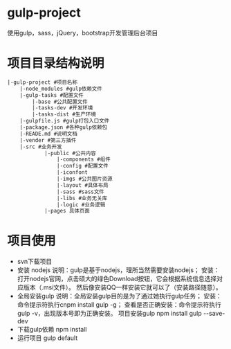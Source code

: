 # gulp-project
使用gulp，sass，jQuery，bootstrap开发管理后台项目

# 项目目录结构说明
``` html
|-gulp-project #项目名称
    |-node_modules #gulp依赖文件
    |-gulp-tasks #配置文件
        |-base #公共配置文件
        |-tasks-dev #开发环境
        |-tasks-dist #生产环境
    |-gulpfile.js #gulp打包入口文件
    |-package.json #各种gulp依赖包
    |-READE.md #说明文档
    |-vender #第三方插件
    |-src #业务开发
            |-public #公共内容
                |-components #组件
                |-config #配置文件
                |-iconfont
                |-imgs #公共图片资源
                |-layout #具体布局
                |-sass #sass文件
                |-libs #业务无关库
                |-logic #业务逻辑
            |-pages 具体页面
```        
# 项目使用
* svn下载项目
* 安装 nodejs
   说明：gulp是基于nodejs，理所当然需要安装nodejs；
   安装：打开nodejs官网，点击硕大的绿色Download按钮，它会根据系统信息选择对应版本（.msi文件）。
     然后像安装QQ一样安装它就可以了（安装路径随意）。
* 全局安装gulp
    说明：全局安装gulp目的是为了通过她执行gulp任务；
    安装：命令提示符执行cnpm install gulp -g；
    查看是否正确安装：命令提示符执行gulp -v，出现版本号即为正确安装。
项目安装gulp
    npm install gulp --save-dev
* 下载gulp依赖
    npm install
* 运行项目
    gulp default

